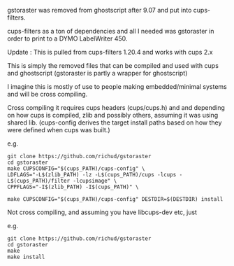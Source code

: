 gstoraster was removed from ghostscript after 9.07 and put into cups-filters.

cups-filters as a ton of dependencies and all I needed was gstoraster in order to print to a DYMO LabelWriter 450.

Update : This is pulled from cups-filters 1.20.4 and works with cups 2.x


This is simply the removed files that can be compiled and used with cups and ghostscript (gstoraster is partly a wrapper for ghostscript)

I imagine this is mostly of use to people making embedded/minimal systems and will be cross compiling.

Cross compiling it requires cups headers (cups/cups.h) and and depending on how cups is compiled, zlib and possibly others, assuming it was using shared lib.
(cups-config derives the target install paths based on how they were defined when cups was built.)

e.g.

	git clone https://github.com/richud/gstoraster
	cd gstoraster
	make CUPSCONFIG="$(cups_PATH)/cups-config" \
	LDFLAGS="-L$(zlib_PATH) -lz -L$(cups_PATH)/cups -lcups -L$(cups_PATH)/filter -lcupsimage" \
	CPPFLAGS="-I$(zlib_PATH) -I$(cups_PATH)" \
	
	make CUPSCONFIG="$(cups_PATH)/cups-config" DESTDIR=$(DESTDIR) install
	
	
Not cross compiling, and assuming you have libcups-dev etc, just

e.g.

	git clone https://github.com/richud/gstoraster
	cd gstoraster
	make
	make install
